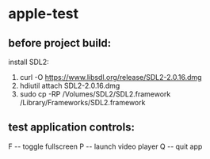 # apple-test

## before project build:

install SDL2:
1. curl -O https://www.libsdl.org/release/SDL2-2.0.16.dmg
2. hdiutil attach SDL2-2.0.16.dmg
3. sudo cp -RP /Volumes/SDL2/SDL2.framework /Library/Frameworks/SDL2.framework

## test application controls:
F  -- toggle fullscreen
P -- launch video player
Q -- quit app
